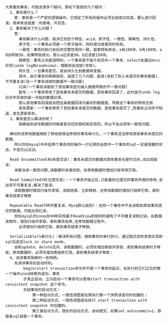  
    大家看到事务，可能会很多个疑问，那如下是我的几个疑问：
      1、事务是什么？
        答：事务是一个严密的逻辑操作，它规定了所有的操作必须全部成功完成，要么进行回滚。简单来说就是：同患难，共甘苦。
      2、事务解决了什么问题？
        答：
          事务解决什么问题，取决它的四个特性，acid，原子性、一致性、隔离性、持久性，
          原子性：一个事务必须是一个原子操作、同时成功或者同时失败。
          一致性：事务的执行前后的完整性保持一致，就拿转账来说，a有100块，b有100块，a向b转账50，如果转账成功，那么a应该是50，b应该是150块。
          隔离性：事务之间是透明的，一个事务是不能干扰另外一个事务，select会通过mvcc实现(undo log和readview)，增删改会加锁(写锁)。
          持久性：一旦事务提交，就会持久化到数据库里面。
          其中，由于事务的隔离级别，造成了几个问题，脏读(读到了别人未提交的事务数据)、不可重复读(在一个事务读取的数据不一致问题)
          幻读(一个事务读取到了其他事务因为插入数据导致的不一致问题)
          脏写：一个事务修改了其他事务未提交的数据，其他事务回滚了，此时由于undo log日志中存放的是一开始的数据记录，
          那么其他事务回滚就会把这条数据回滚为最初的数据值，导致这个事务的修改无效
          丢失更新：一个事务修改了其他事务未提交的数据，其他事务提交了,而事务之间并不知道，发生更新丢失。
      3、事务是怎么解决的呢？
          隔离级别读写数据的时候是有对应的锁机制实现的。所以不会出现写一致性问题。

      确切的说修改数据用到了排他锁保证修改时事务串行化，一个事务没法修改其他事务未提交的数据,
        所以你在mysql中开启两个事务同时操作一行记录的话其中一个事务的sql一定是阻塞的状态，不信可以试试。

      Read Uncommitted(RU未提交读)：事务未提交的数据对其他事务也是可见的,会出现脏读，
        未解决读一致性问题,读数据时未增加锁，在修改数据时增加行级写排它锁。

      Read Committed(RC已提交读)：一个事务开始之后,只能看到已提交的事务所做的修改.会出现不可重复读,解决了脏读。
        读取数据时增加行级共享锁，读取结束，立即释放，在修改数据时增加行级排它锁，直到事务结束才释放

      Repeatable Read(RR可重复读，Mysq默认级别)：在同一个事务中不会读取到其他事务提交的数据。可能出现幻读，
        但在mysql的innodb中RR实现基于ReadView机制同时避免了不可重复读和幻读。在数据读取时，增加行级共享锁，直到事务结束,在修改数据过程中，
          必须增加行级排它锁，直到事务结束才释放。

      Serializable(S串行化)：解决所有问题，强制事务的串行执行，通过隐式加共享锁实现即sql后追加lock in share mode,
        会和update、delete互斥。读取数据时，必须先增加表级共享锁，直到事务结束时才释放，修改数据时，必须先增加表级排它锁，直到事务结束才释放；
      4、讲讲事务隔离的一些特例。
        先讲讲事务的启动时机。
            begin/start transaction命令并不是一个事务的起点，在执行到它们之后的第一个操作innoDB表的语句，事务
            才真正启动。立马启动一个事务可以使用start transaction with consistent snapshot 这个命令。
            总结事务的启动方式：
                第一种启动方式，一致性视图是在第执行第一个快照读语句时创建的；
                第二种启动方式，一致性视图是在执行 start transaction with consistent snapshot 时创建的。
                第三章启动方式，隐形的启动方式，自动提交，如果set autocommit=1，那每条sql就是一个事务。